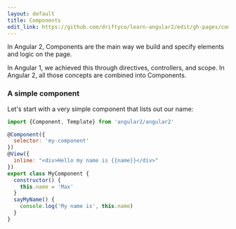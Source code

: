 ```yaml
---
layout: default
title: Components
edit_link: https://github.com/driftyco/learn-angular2/edit/gh-pages/components/index.md
---
```


In Angular 2, Components are the main way we build and specify elements and logic on the page.

In Angular 1, we achieved this through directives, controllers, and scope. In Angular 2, all those concepts
are combined into Components.

### A simple component

Let's start with a very simple component that lists out our name:

```javascript
import {Component, Template} from 'angular2/angular2'

@Component({
  selector: 'my-component'
})
@View({
  inline: "<div>Hello my name is {{name}}</div>"
})
export class MyComponent {
  constructor() {
    this.name = 'Max'
  }
  sayMyName() {
    console.log('My name is', this.name)
  }
}
```

